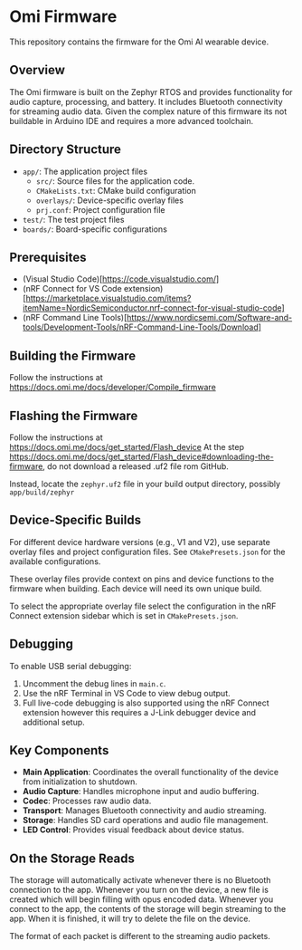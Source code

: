 # Omi Firmware

This repository contains the firmware for the Omi AI wearable device.

## Overview

The Omi firmware is built on the Zephyr RTOS and provides functionality for audio capture, processing, and battery. It includes Bluetooth connectivity for streaming audio data. Given the complex nature of this firmware its not buildable in Arduino IDE and requires a more advanced toolchain.

## Directory Structure

- `app/`: The application project files
    - `src/`: Source files for the application code.
    - `CMakeLists.txt`: CMake build configuration
    - `overlays/`: Device-specific overlay files
    - `prj.conf`: Project configuration file
- `test/`: The test project files
- `boards/`: Board-specific configurations

## Prerequisites

- (Visual Studio Code)[https://code.visualstudio.com/]
- (nRF Connect for VS Code extension)[https://marketplace.visualstudio.com/items?itemName=NordicSemiconductor.nrf-connect-for-visual-studio-code]
- (nRF Command Line Tools)[https://www.nordicsemi.com/Software-and-tools/Development-Tools/nRF-Command-Line-Tools/Download]

## Building the Firmware

Follow the instructions at https://docs.omi.me/docs/developer/Compile_firmware

## Flashing the Firmware

Follow the instructions at https://docs.omi.me/docs/get_started/Flash_device
At the step https://docs.omi.me/docs/get_started/Flash_device#downloading-the-firmware, do not download a released .uf2 file rom GitHub.

Instead, locate the `zephyr.uf2` file in your build output directory, possibly `app/build/zephyr`

## Device-Specific Builds

For different device hardware versions (e.g., V1 and V2), use separate overlay files and project configuration files. See `CMakePresets.json` for the available configurations.

These overlay files provide context on pins and device functions to the firmware when building. Each device will need its own unique build.

To select the appropriate overlay file select the configuration in the nRF Connect extension sidebar which is set in `CMakePresets.json`.

## Debugging

To enable USB serial debugging:

1. Uncomment the debug lines in `main.c`.
2. Use the nRF Terminal in VS Code to view debug output.
3. Full live-code debugging is also supported using the nRF Connect extension however this requires a J-Link debugger device and additional setup.

## Key Components

- **Main Application**: Coordinates the overall functionality of the device from initialization to shutdown.
- **Audio Capture**: Handles microphone input and audio buffering.
- **Codec**: Processes raw audio data.
- **Transport**: Manages Bluetooth connectivity and audio streaming.
- **Storage**: Handles SD card operations and audio file management.
- **LED Control**: Provides visual feedback about device status.

## On the Storage Reads

The storage will automatically activate whenever there is no Bluetooth connection to the app. Whenever you turn on the device, a new file is created which
will begin filling with opus encoded data. Whenever you connect to the app, the contents of the storage will begin streaming to the app. When it is finished, it will try to delete the file on the device.

The format of each packet is different to the streaming audio packets.
